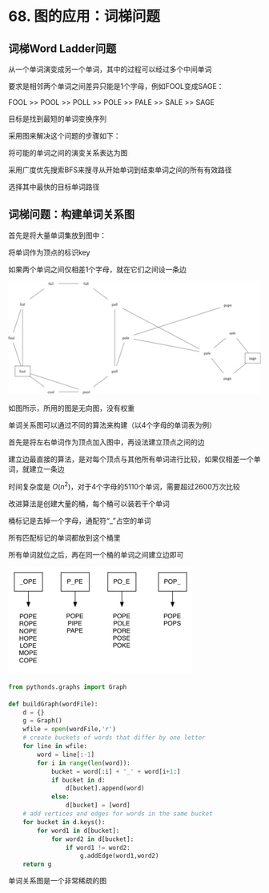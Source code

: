 # 68. 图的应用：词梯问题

## 词梯Word Ladder问题

从一个单词演变成另一个单词，其中的过程可以经过多个中间单词

要求是相邻两个单词之间差异只能是1个字母，例如FOOL变成SAGE：

FOOL >> POOL >> POLL >> POLE >> PALE >> SALE >> SAGE

目标是找到最短的单词变换序列

采用图来解决这个问题的步骤如下：

将可能的单词之间的演变关系表达为图

采用广度优先搜索BFS来搜寻从开始单词到结束单词之间的所有有效路径

选择其中最快的目标单词路径

## 词梯问题：构建单词关系图

首先是将大量单词集放到图中：

将单词作为顶点的标识key

如果两个单词之间仅相差1个字母，就在它们之间设一条边

![68%20%E5%9B%BE%E7%9A%84%E5%BA%94%E7%94%A8%EF%BC%9A%E8%AF%8D%E6%A2%AF%E9%97%AE%E9%A2%98%200616657aa6f04126a5c878e6cff8b647/wordgraph.png](68%20%E5%9B%BE%E7%9A%84%E5%BA%94%E7%94%A8%EF%BC%9A%E8%AF%8D%E6%A2%AF%E9%97%AE%E9%A2%98%200616657aa6f04126a5c878e6cff8b647/wordgraph.png)

如图所示，所用的图是无向图，没有权重

单词关系图可以通过不同的算法来构建（以4个字母的单词表为例）

首先是将左右单词作为顶点加入图中，再设法建立顶点之间的边

建立边最直接的算法，是对每个顶点与其他所有单词进行比较，如果仅相差一个单词，就建立一条边

时间复杂度是 $O(n^2)$，对于4个字母的5110个单词，需要超过2600万次比较

改进算法是创建大量的桶，每个桶可以装若干个单词

桶标记是去掉一个字母，通配符“_”占空的单词

所有匹配标记的单词都放到这个桶里

所有单词就位之后，再在同一个桶的单词之间建立边即可

![68%20%E5%9B%BE%E7%9A%84%E5%BA%94%E7%94%A8%EF%BC%9A%E8%AF%8D%E6%A2%AF%E9%97%AE%E9%A2%98%200616657aa6f04126a5c878e6cff8b647/wordbuckets.png](68%20%E5%9B%BE%E7%9A%84%E5%BA%94%E7%94%A8%EF%BC%9A%E8%AF%8D%E6%A2%AF%E9%97%AE%E9%A2%98%200616657aa6f04126a5c878e6cff8b647/wordbuckets.png)

```python
from pythonds.graphs import Graph

def buildGraph(wordFile):
    d = {}
    g = Graph()
    wfile = open(wordFile,'r')
    # create buckets of words that differ by one letter
    for line in wfile:
        word = line[:-1]
        for i in range(len(word)):
            bucket = word[:i] + '_' + word[i+1:]
            if bucket in d:
                d[bucket].append(word)
            else:
                d[bucket] = [word]
    # add vertices and edges for words in the same bucket
    for bucket in d.keys():
        for word1 in d[bucket]:
            for word2 in d[bucket]:
                if word1 != word2:
                    g.addEdge(word1,word2)
    return g
```

单词关系图是一个非常稀疏的图